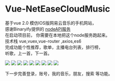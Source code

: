 # Vue-NetEaseCloudMusic

基于vue 2.0  模仿IOS版网易云音乐的手机网站，<br>
感谢Binaryify提供的 <a href="https://github.com/Binaryify/NeteaseCloudMusicApi" targer="_blank">nodeAPI服务</a><br>
在启动项目前， 你需要在本地把这个node服务跑起来。<br>
技术栈  vue,vuex,vue-router ,axios,es6<br>
完成功能个性推荐，歌单，主播电台列表，排行榜，<br>
听歌，上一首，下一首。

<img src="http://i2.muimg.com/591508/9262e04c1d3c63a4.png">
<img src="http://i2.muimg.com/591508/ce1db5a77fcf055d.png">
<img src="http://i2.muimg.com/591508/98e854c894b33bf0.png">
<img src="http://i2.muimg.com/591508/d23bb93c25754b79.png">
<img src="http://i2.muimg.com/591508/a3ff593a432a9376.png">
<img src="http://i2.muimg.com/591508/5cc295ca272d1b2a.png">
<img src="http://i2.muimg.com/591508/04ff04df95787cb0.png">
<img src="//dn-cnode.qbox.me/FiK0aUegq6ZfF9vmafagOKAV_Jhs">
<img src="//dn-cnode.qbox.me/Fgv2JcUUf7zAGOtSV_Bdbz5BtE52">

下一步完善登录，账号，我的音乐，朋友，搜索 等功能。

